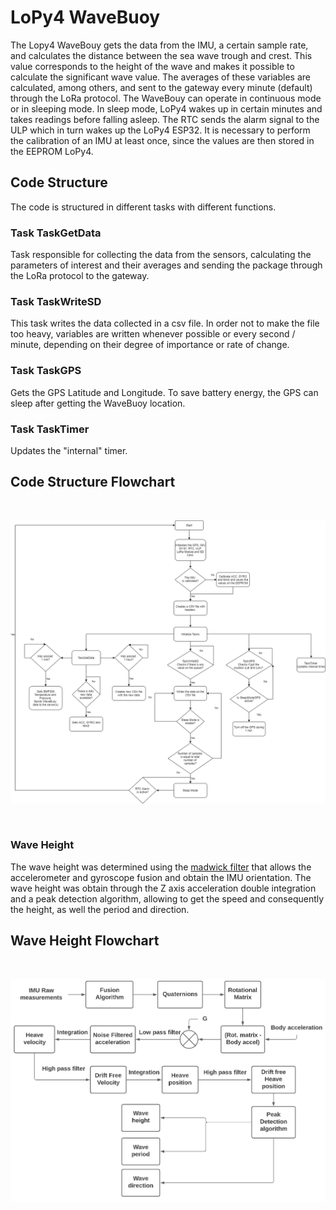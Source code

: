 # LoPy4 WaveBuoy
 
The Lopy4 WaveBouy gets the data from the IMU, a certain sample rate, and calculates the distance between the sea wave trough and crest. This value corresponds to the height of the wave and makes it possible to calculate the significant wave value. The averages of these variables are calculated, among others, and sent to the gateway every minute (default) through the LoRa protocol. The WaveBouy can operate in continuous mode or in sleeping mode. In sleep mode, LoPy4 wakes up in certain minutes and takes readings before falling asleep. The RTC sends the alarm signal to the ULP which in turn wakes up the LoPy4 ESP32. It is necessary to perform the calibration of an IMU at least once, since the values are then stored in the EEPROM LoPy4.

## Code Structure
The code is structured in different tasks with different functions.

### Task TaskGetData 
Task responsible for collecting the data from the sensors, calculating the parameters of interest and their averages and sending the package through the LoRa protocol to the gateway.

### Task TaskWriteSD
This task writes the data collected in a csv file. In order not to make the file too heavy, variables are written whenever possible or every second / minute, depending on their degree of importance or rate of change. 

### Task TaskGPS
Gets the GPS Latitude and Longitude. To save battery energy, the GPS can sleep after getting the WaveBuoy location.

### Task TaskTimer
Updates the "internal" timer.


## Code Structure Flowchart
<br>
<p align="center">
  <img src="images/LoPy4_WaveBuoy.PNG">
</p>
<br>

### Wave Height
The wave height was determined using the [madwick filter](https://x-io.co.uk/open-source-imu-and-ahrs-algorithms/) that allows the accelerometer and gyroscope fusion and obtain the IMU orientation. The wave height was obtain through the Z axis acceleration double integration and a peak detection algorithm, allowing to get the speed and consequently the height, as well the period and direction.

## Wave Height Flowchart
<br>
<p align="center">
  <img src="images/Wave_Height_Flowchart.PNG">
</p>
<br>